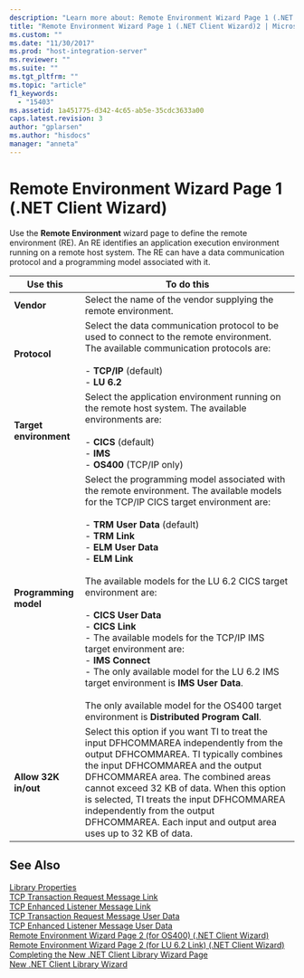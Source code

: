 ```yaml
---
description: "Learn more about: Remote Environment Wizard Page 1 (.NET Client Wizard)"
title: "Remote Environment Wizard Page 1 (.NET Client Wizard)2 | Microsoft Docs"
ms.custom: ""
ms.date: "11/30/2017"
ms.prod: "host-integration-server"
ms.reviewer: ""
ms.suite: ""
ms.tgt_pltfrm: ""
ms.topic: "article"
f1_keywords: 
  - "15403"
ms.assetid: 1a451775-d342-4c65-ab5e-35cdc3633a00
caps.latest.revision: 3
author: "gplarsen"
ms.author: "hisdocs"
manager: "anneta"
---
```

# Remote Environment Wizard Page 1 (.NET Client Wizard)
Use the **Remote Environment** wizard page to define the remote environment (RE). An RE identifies an application execution environment running on a remote host system. The RE can have a data communication protocol and a programming model associated with it.  
  
|Use this|To do this|  
|--------------|----------------|  
|**Vendor**|Select the name of the vendor supplying the remote environment.|  
|**Protocol**|Select the data communication protocol to be used to connect to the remote environment. The available communication protocols are:<br /><br /> -   **TCP/IP** (default)<br />-   **LU 6.2**|  
|**Target environment**|Select the application environment running on the remote host system. The available environments are:<br /><br /> -   **CICS** (default)<br />-   **IMS**<br />-   **OS400** (TCP/IP only)|  
|**Programming model**|Select the programming model associated with the remote environment. The available models for the TCP/IP CICS target environment are:<br /><br /> -   **TRM User Data** (default)<br />-   **TRM Link**<br />-   **ELM User Data**<br />-   **ELM Link**<br /><br /> The available models for the LU 6.2 CICS target environment are:<br /><br /> -   **CICS User Data**<br />-   **CICS Link**<br />-   The available models for the TCP/IP IMS target environment are:<br />-   **IMS Connect**<br />-   The only available model for the LU 6.2 IMS target environment is **IMS User Data**.<br /><br /> The only available model for the OS400 target environment is **Distributed Program Call**.|  
|**Allow 32K in/out**|Select this option if you want TI to treat the input DFHCOMMAREA independently from the output DFHCOMMAREA. TI typically combines the input DFHCOMMAREA and the output DFHCOMMAREA area. The combined areas cannot exceed 32 KB of data. When this option is selected, TI treats the input DFHCOMMAREA independently from the output DFHCOMMAREA. Each input and output area uses up to 32 KB of data.|  
  
## See Also  
 [Library Properties](../core/library-properties2.md)   
 [TCP Transaction Request Message Link](./tcp-transaction-request-message-link2.md)   
 [TCP Enhanced Listener Message Link](./tcp-enhanced-listener-message-link1.md)   
 [TCP Transaction Request Message User Data](./tcp-transaction-request-message-user-data2.md)   
 [TCP Enhanced Listener Message User Data](./tcp-enhanced-listener-message-user-data2.md)   
 [Remote Environment Wizard Page 2 (for OS400) (.NET Client Wizard)](../core/remote-environment-wizard-page-2-for-os400-net-client-wizard-2.md)   
 [Remote Environment Wizard Page 2 (for LU 6.2 Link) (.NET Client Wizard)](../core/remote-environment-wizard-page-2-for-lu-6-2-link-net-client-wizard-2.md)   
 [Completing the New .NET Client Library Wizard Page](../core/completing-the-new-net-client-library-wizard-page2.md)   
 [New .NET Client Library Wizard](../core/new-net-client-library-wizard1.md)
